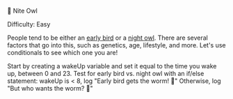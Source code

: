 🦉 Nite Owl

Difficulty: Easy

People tend to be either an [early bird](https://en.wikipedia.org/wiki/Lark_(person)) or a [night owl](https://en.wikipedia.org/wiki/Night_owl). There are several factors that go into this, such as genetics, age, lifestyle, and more.
Let's use conditionals to see which one you are!

Start by creating a wakeUp variable and set it equal to the time you wake up, between 0 and 23.
Test for early bird vs. night owl with an if/else statement:
    wakeUp is < 8, log "Early bird gets the worm! 🌅"
    Otherwise, log "But who wants the worm? 🌃"